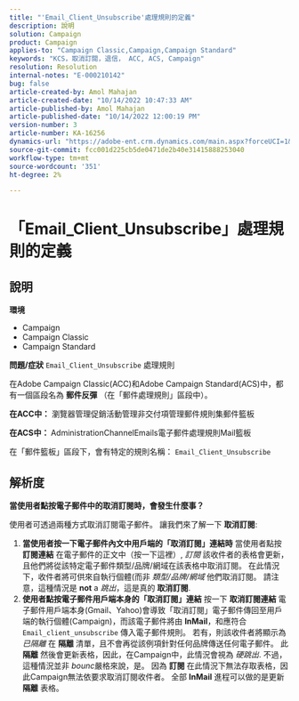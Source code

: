```yaml
---
title: "'Email_Client_Unsubscribe'處理規則的定義"
description: 說明
solution: Campaign
product: Campaign
applies-to: "Campaign Classic,Campaign,Campaign Standard"
keywords: "KCS，取消訂閱，退信， ACC, ACS, Campaign"
resolution: Resolution
internal-notes: "E-000210142"
bug: false
article-created-by: Amol Mahajan
article-created-date: "10/14/2022 10:47:33 AM"
article-published-by: Amol Mahajan
article-published-date: "10/14/2022 12:00:19 PM"
version-number: 3
article-number: KA-16256
dynamics-url: "https://adobe-ent.crm.dynamics.com/main.aspx?forceUCI=1&pagetype=entityrecord&etn=knowledgearticle&id=cc26f897-ad4b-ed11-bba2-002248086cae"
source-git-commit: fcc001d225cb5de0471de2b40e31415888253040
workflow-type: tm+mt
source-wordcount: '351'
ht-degree: 2%

---
```


# 「Email_Client_Unsubscribe」處理規則的定義

## 說明

<b>環境</b>
- Campaign
- Campaign Classic
- Campaign Standard

<b>問題/症狀</b>
`Email_Client_Unsubscribe` 處理規則

在Adobe Campaign Classic(ACC)和Adobe Campaign Standard(ACS)中，都有一個區段名為 <b>郵件反彈</b> （在「郵件處理規則」區段中）。

<b>在ACC中：</b> 瀏覽器管理促銷活動管理非交付項管理郵件規則集郵件籃板

<b>在ACS中： </b>AdministrationChannelEmails電子郵件處理規則Mail籃板

在「郵件籃板」區段下，會有特定的規則名稱： `Email_Client_Unsubscribe`


## 解析度


<b>當使用者點按電子郵件中的取消訂閱時，會發生什麼事？</b>

使用者可透過兩種方式取消訂閱電子郵件。 讓我們來了解一下 <b>取消訂閱</b>:

1. <b>當使用者按一下電子郵件內文中用戶端的「取消訂閱」連結時</b>
當使用者點按
<b>訂閱連結</b> 在電子郵件的正文中（按一下這裡）, *訂閱* 該收件者的表格會更新，且他們將從該特定電子郵件類型/品牌/網域在該表格中取消訂閱。 在此情況下，收件者將可供來自執行個體(而非 *類型/品牌/網域* 他們取消訂閱。 請注意，這種情況是 <b>not</b> a *跳出*，這是真的 <b>取消訂閱</b>.
2. <b>使用者點按電子郵件用戶端本身的「取消訂閱」連結</b>
按一下 
<b>取消訂閱連結</b> 電子郵件用戶端本身(Gmail、Yahoo)會導致「取消訂閱」電子郵件傳回至用戶端的執行個體(Campaign)，而該電子郵件將由 <b>InMail</b>，和應符合 `Email_client_unsubscribe` 傳入電子郵件規則。 若有，則該收件者將顯示為 *已隔離* 在 <b>隔離</b> 清單，且不會再從該例項針對任何品牌傳送任何電子郵件。 此 <b>隔離</b> 然後會更新表格，因此，在Campaign中，此情況會視為 *硬跳出*. 不過，這種情況並非 *bounc*&#x200B;嚴格來說，是。 因為 <b>訂閱</b> 在此情況下無法存取表格，因此Campaign無法依要求取消訂閱收件者。 全部 <b>InMail</b> 進程可以做的是更新 <b>隔離</b> 表格。

